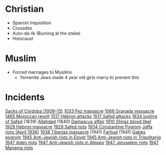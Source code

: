 # Christian
- Spanish Inquisition
- Crusades
- Auto-da-fe (Burning at the stake)
- Holocaust
# Muslim
- Forced marriages to Muslims
	- Yemenite Jews made 4 year old girls marry to prevent this


# Incidents

[Sacks of Córdoba (1009–13)](https://en.wikipedia.org/wiki/Sacks_of_C%C3%B3rdoba_(1009%E2%80%9313) "en.wikipedia.org")
[1033 Fez massacre](https://en.wikipedia.org/wiki/1033_Fez_massacre "en.wikipedia.org")
[1066 Granada massacre](https://en.wikipedia.org/wiki/1066_Granada_massacre "en.wikipedia.org")
[1465 Moroccan revolt](https://en.wikipedia.org/wiki/1465_Moroccan_revolt "en.wikipedia.org")
[1517 Hebron attacks](https://en.wikipedia.org/wiki/1517_Hebron_attacks "en.wikipedia.org")
[1517 Safed attacks](https://en.wikipedia.org/wiki/1517_Safed_attacks "en.wikipedia.org")
[1834 looting of Safed](https://en.wikipedia.org/wiki/1834_looting_of_Safed "en.wikipedia.org")
(1839) [Allahdad](https://en.wikipedia.org/wiki/Allahdad "en.wikipedia.org")
(1840) [Damascus affair](https://en.wikipedia.org/wiki/Damascus_affair "en.wikipedia.org")
[1910 Shiraz blood libel](https://en.wikipedia.org/wiki/1910_Shiraz_blood_libel "en.wikipedia.org")
[1929 Hebron massacre](https://en.wikipedia.org/wiki/1929_Hebron_massacre "en.wikipedia.org")
[1929 Safed riots](https://en.wikipedia.org/wiki/1929_Safed_riots "en.wikipedia.org")
[1934 Constantine Pogrom](https://en.wikipedia.org/wiki/1934_Constantine_Pogrom "en.wikipedia.org")
[Jaffa riots (April 1936)](https://en.wikipedia.org/wiki/Jaffa_riots_(April_1936) "en.wikipedia.org")
[1938 Tiberias massacre](https://en.wikipedia.org/wiki/1938_Tiberias_massacre "en.wikipedia.org")
(1941) [Farhud](https://en.wikipedia.org/wiki/Farhud "en.wikipedia.org")
(1941) [Gabès pogrom](https://en.wikipedia.org/wiki/Gab%C3%A8s_pogrom "en.wikipedia.org")
[1945 Anti-Jewish riots in Egypt](https://en.wikipedia.org/wiki/1945_Anti-Jewish_riots_in_Egypt "en.wikipedia.org")
[1945 Anti-Jewish riots in Tripolitania](https://en.wikipedia.org/wiki/1945_Anti-Jewish_riots_in_Tripolitania "en.wikipedia.org")
[1947 Aden riots](https://en.wikipedia.org/wiki/1947_Aden_riots "en.wikipedia.org")
[1947 Anti-Jewish riots in Aleppo](https://en.wikipedia.org/wiki/1947_anti-Jewish_riots_in_Aleppo "en.wikipedia.org")
[1947 Jerusalem riots](https://en.wikipedia.org/wiki/1947_Jerusalem_riots "en.wikipedia.org")
[1947 Manama riots](https://en.wikipedia.org/wiki/1947_Manama_riots "en.wikipedia.org")



